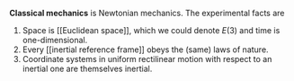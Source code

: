 **Classical mechanics** is Newtonian mechanics. The experimental facts are

1. Space is [[Euclidean space]], which we could denote $E(3)$ and time is one-dimensional.
2. Every [[inertial reference frame]] obeys the (same) laws of nature.
3. Coordinate systems in uniform rectilinear motion with respect to an inertial one are themselves inertial.